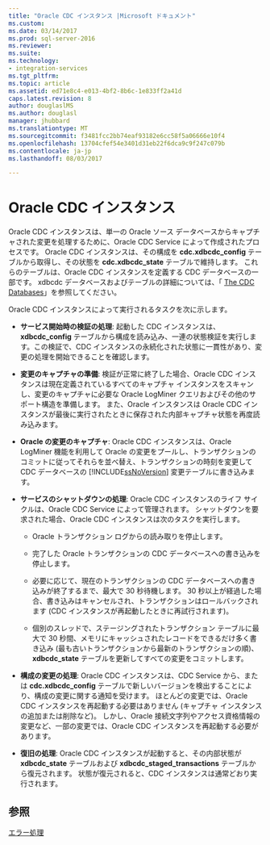 ```yaml
---
title: "Oracle CDC インスタンス |Microsoft ドキュメント"
ms.custom: 
ms.date: 03/14/2017
ms.prod: sql-server-2016
ms.reviewer: 
ms.suite: 
ms.technology:
- integration-services
ms.tgt_pltfrm: 
ms.topic: article
ms.assetid: ed71e8c4-e013-4bf2-8b6c-1e833ff2a41d
caps.latest.revision: 8
author: douglaslMS
ms.author: douglasl
manager: jhubbard
ms.translationtype: MT
ms.sourcegitcommit: f3481fcc2bb74eaf93182e6cc58f5a06666e10f4
ms.openlocfilehash: 13704cfef54e3401d31eb22f6dca9c9f247c079b
ms.contentlocale: ja-jp
ms.lasthandoff: 08/03/2017

---
```

# <a name="the-oracle-cdc-instance"></a>Oracle CDC インスタンス
  Oracle CDC インスタンスは、単一の Oracle ソース データベースからキャプチャされた変更を処理するために、Oracle CDC Service によって作成されたプロセスです。 Oracle CDC インスタンスは、その構成を **cdc.xdbcdc_config** テーブルから取得し、その状態を **cdc.xdbcdc_state** テーブルで維持します。 これらのテーブルは、Oracle CDC インスタンスを定義する CDC データベースの一部です。 xdbcdc データベースおよびテーブルの詳細については、「 [The CDC Databases](../../integration-services/change-data-capture/working-with-the-oracle-cdc-service.md#BKMK_CDCdatabase)」を参照してください。  
  
 Oracle CDC インスタンスによって実行されるタスクを次に示します。  
  
-   **サービス開始時の検証の処理**: 起動した CDC インスタンスは、 **xdbcdc_config** テーブルから構成を読み込み、一連の状態検証を実行します。この検証で、CDC インスタンスの永続化された状態に一貫性があり、変更の処理を開始できることを確認します。  
  
-   **変更のキャプチャの準備**: 検証が正常に終了した場合、Oracle CDC インスタンスは現在定義されているすべてのキャプチャ インスタンスをスキャンし、変更のキャプチャに必要な Oracle LogMiner クエリおよびその他のサポート構造を準備します。 また、Oracle インスタンスは Oracle CDC インスタンスが最後に実行されたときに保存された内部キャプチャ状態を再度読み込みます。  
  
-   **Oracle の変更のキャプチャ**: Oracle CDC インスタンスは、Oracle LogMiner 機能を利用して Oracle の変更をプールし、トランザクションのコミットに従ってそれらを並べ替え、トランザクションの時刻を変更して CDC データベースの [!INCLUDE[ssNoVersion](../../includes/ssnoversion-md.md)] 変更テーブルに書き込みます。  
  
-   **サービスのシャットダウンの処理**: Oracle CDC インスタンスのライフ サイクルは、Oracle CDC Service によって管理されます。 シャットダウンを要求された場合、Oracle CDC インスタンスは次のタスクを実行します。  
  
    -   Oracle トランザクション ログからの読み取りを停止します。  
  
    -   完了した Oracle トランザクションの CDC データベースへの書き込みを停止します。  
  
    -   必要に応じて、現在のトランザクションの CDC データベースへの書き込みが終了するまで、最大で 30 秒待機します。 30 秒以上が経過した場合、書き込みはキャンセルされ、トランザクションはロールバックされます (CDC インスタンスが再起動したときに再試行されます)。  
  
    -   個別のスレッドで、ステージングされたトランザクション テーブルに最大で 30 秒間、メモリにキャッシュされたレコードをできるだけ多く書き込み (最も古いトランザクションから最新のトランザクションの順)、 **xdbcdc_state** テーブルを更新してすべての変更をコミットします。  
  
-   **構成の変更の処理**: Oracle CDC インスタンスは、CDC Service から、または **cdc.xdbcdc_config** テーブルで新しいバージョンを検出することにより、構成の変更に関する通知を受けます。 ほとんどの変更では、Oracle CDC インスタンスを再起動する必要はありません (キャプチャ インスタンスの追加または削除など)。 しかし、Oracle 接続文字列やアクセス資格情報の変更など、一部の変更では、Oracle CDC インスタンスを再起動する必要があります。  
  
-   **復旧の処理**: Oracle CDC インスタンスが起動すると、その内部状態が **xdbcdc_state** テーブルおよび **xdbcdc_staged_transactions** テーブルから復元されます。 状態が復元されると、CDC インスタンスは通常どおり実行されます。  
  
## <a name="see-also"></a>参照  
 [エラー処理](../../integration-services/change-data-capture/error-handling.md)  
  
  
